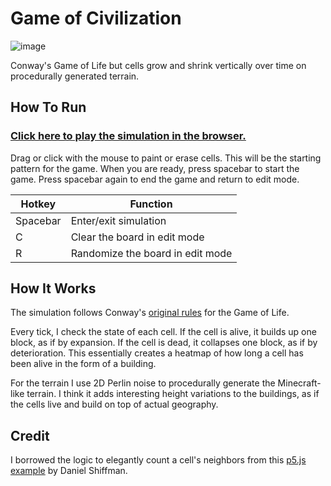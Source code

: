 # Game of Civilization

![image](https://github.com/ricedust/p5-game-of-civilization/assets/62413269/42c7c8a5-0af6-42dd-95ec-1b44a94c08a2)

Conway's Game of Life but cells grow and shrink vertically over time on procedurally generated terrain.

## How To Run

### [Click here to play the simulation in the browser.](http://ricedust.com/p5-game-of-civilization/)

Drag or click with the mouse to paint or erase cells. This will be the starting pattern for the game. When you are ready, press spacebar to start the game. Press spacebar again to end the game and return to edit mode.

| Hotkey | Function |
| --- | --- |
| Spacebar | Enter/exit simulation |
| C | Clear the board in edit mode |
| R | Randomize the board in edit mode |

## How It Works

The simulation follows Conway's [original rules](https://en.wikipedia.org/wiki/Conway%27s_Game_of_Life) for the Game of Life.

Every tick, I check the state of each cell. If the cell is alive, it builds up one block, as if by expansion. If the cell is dead, it collapses one block, as if by deterioration. This essentially creates a heatmap of how long a cell has been alive in the form of a building.

For the terrain I use 2D Perlin noise to procedurally generate the Minecraft-like terrain. I think it adds interesting height variations to the buildings, as if the cells live and build on top of actual geography.

## Credit

I borrowed the logic to elegantly count a cell's neighbors from this [p5.js example](https://p5js.org/examples/simulate-game-of-life.html) by Daniel Shiffman.
